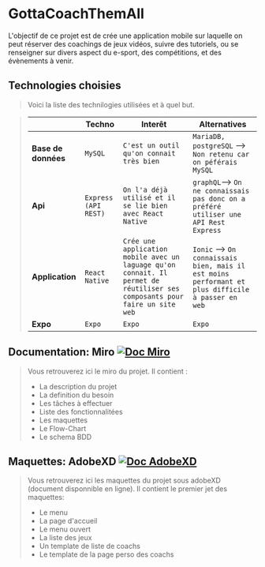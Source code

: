# GottaCoachThemAll
L'objectif de ce projet est de crée une application mobile sur laquelle on peut réserver des coachings de jeux vidéos, suivre des tutoriels, ou se renseigner sur divers aspect du e-sport, des compétitions, et des évènements à venir.

## Technologies choisies

> Voici la liste des technilogies utilisées et à quel but.

>|                |Techno                         |Interêt                      |Alternatives                 |
>|----------------|-------------------------------|-----------------------------|-----------------------------|
>|**Base de données** |`MySQL`                        |`C'est un outil qu'on connait très bien`          |`MariaDB, postgreSQL` --> `Non retenu car on péférais MySQL`          |
>|**Api**           |`Express (API REST)`            |`On l'a déjà utilisé et il se lie bien avec React Native`|`graphQL`--> `On ne connaissais pas donc on a préféré utiliser une API Rest Express`      |
>|**Application**    |`React Native`|`Crée une application mobile avec un laguage qu'on connait. Il permet de réutiliser ses composants pour faire un site web`           | `Ionic` --> `On connaissais bien, mais il est moins performant et plus difficile à passer en web`   |
>|**Expo** |`Expo`                        |`Expo`          |`Expo`         |

## Documentation: Miro [![Doc Miro](https://img.shields.io/static/v1?label=Documentation&message=Miro&color=yellow)](https://miro.com/app/board/o9J_lVUmVv4=/)

>Vous retrouverez ici le miro du projet.
> Il contient : 
>  - La description du projet
>  - La definition du besoin
>  - Les tâches à effectuer
>  - Liste des fonctionnalitées
>  - Les maquettes
>  - Le Flow-Chart
>  - Le schema BDD


## Maquettes: AdobeXD [![Doc AdobeXD](https://img.shields.io/static/v1?label=Documentation&message=AdobeXD&color=red)](https://xd.adobe.com/view/a4bce071-752a-4a9e-9272-f13f8791b708-f1ef/)

>Vous retrouverez ici les maquettes du projet sous adobeXD (document disponnible en ligne).
> Il contient le premier jet des maquettes: 
>  - Le menu
>  - La page d'accueil
>  - Le menu ouvert
>  - La liste des jeux
>  - Un template de liste de coachs
>  - Le template de la page perso des coachs

